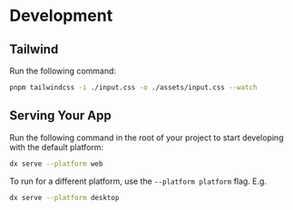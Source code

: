# Development

## Tailwind
Run the following command:

```bash
pnpm tailwindcss -i ./input.css -o ./assets/input.css --watch
```

## Serving Your App

Run the following command in the root of your project to start developing with the default platform:

```bash
dx serve --platform web
```

To run for a different platform, use the `--platform platform` flag. E.g.
```bash
dx serve --platform desktop
```

